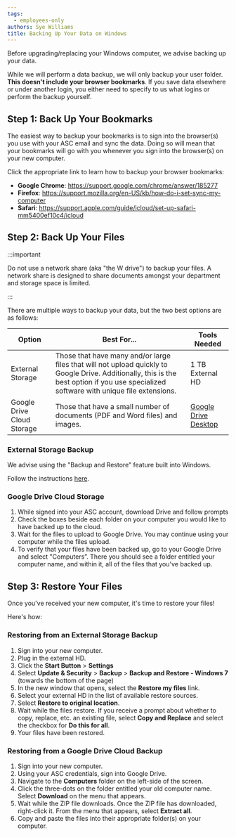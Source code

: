 ```yaml
---
tags:
  - employees-only
authors: Sye Williams
title: Backing Up Your Data on Windows
---
```


Before upgrading/replacing your Windows computer, we advise backing up your data. 

While we will perform a data backup, we will only backup your user folder. **This doesn't include your browser bookmarks**. If you save data elsewhere or under another login, you either need to specify to us what logins or perform the backup yourself. 

## Step 1: Back Up Your Bookmarks
The easiest way to backup your bookmarks is to sign into the browser(s) you use with your ASC email and sync the data. Doing so will mean that your bookmarks will go with you whenever you sign into the browser(s) on your new computer. 

Click the appropriate link to learn how to backup your browser bookmarks:
- **Google Chrome**: https://support.google.com/chrome/answer/185277
- **Firefox**: https://support.mozilla.org/en-US/kb/how-do-i-set-sync-my-computer
- **Safari**: https://support.apple.com/guide/icloud/set-up-safari-mm5400ef10c4/icloud

## Step 2: Back Up Your Files

:::important

Do not use a network share (aka "the W drive") to backup your files. A network share is designed to share documents amongst your department and storage space is limited.

:::


There are multiple ways to backup your data, but the two best options are as follows:

| Option                     | Best For...                                                  | Tools Needed                                                 |
| -------------------------- | ------------------------------------------------------------ | ------------------------------------------------------------ |
| External Storage           | Those that have many and/or large files that will not upload quickly to Google Drive. Additionally, this is the best option if you use specialized software with unique file extensions. | 1 TB External HD                                             |
| Google Drive Cloud Storage | Those that have a small number of documents (PDF and Word files) and images. | [Google Drive Desktop](https://www.google.com/drive/download/) |

### External Storage Backup

We advise using the "Backup and Restore" feature built into Windows. 

Follow the instructions [here](https://support.microsoft.com/en-us/windows/move-files-off-a-windows-7-pc-using-backup-and-restore-6d644507-1970-e7e8-3d39-d66f895cff8d#:~:text=Connect%20the%20external%20storage%20device,backup%20to%20restore%20files%20from.).

### Google Drive Cloud Storage
1. While signed into your ASC account, download Drive and follow prompts
2. Check the boxes beside each folder on your computer you would like to have backed up to the cloud.
3. Wait for the files to upload to Google Drive. You may continue using your computer while the files upload.
4. To verify that your files have been backed up, go to your Google Drive and select "Computers”. There you should see a folder entitled your computer name, and within it, all of the files that you've backed up. 

## Step 3: Restore Your Files
Once you've received your new computer, it's time to restore your files!

Here's how:

### Restoring from an External Storage Backup
1. Sign into your new computer. 
2. Plug in the external HD. 
3. Click the **Start Button** > **Settings**
4. Select **Update & Security** > **Backup** > **Backup and Restore - Windows 7** (towards the bottom of the page)
5. In the new window that opens, select the **Restore my files** link.
6. Select your external HD in the list of available restore sources. 
7. Select **Restore to original location**.
8. Wait while the files restore. If you receive a prompt about whether to copy, replace, etc. an existing file, select **Copy and Replace** and select the checkbox for **Do this for all**.
9. Your files have been restored.
### Restoring from a Google Drive Cloud Backup
1. Sign into your new computer. 
2. Using your ASC credentials, sign into Google Drive. 
3. Navigate to the **Computers** folder on the left-side of the screen. 
4. Click the three-dots on the folder entitled your old computer name. Select **Download** on the menu that appears.
5. Wait while the ZIP file downloads. Once the ZIP file has downloaded, right-click it. From the menu that appears, select **Extract all**.
7. Copy and paste the files into their appropriate folder(s) on your computer. 